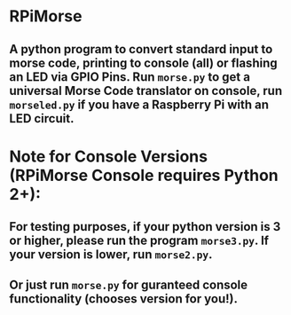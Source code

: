 # RPiMorse
 <h2>A python program to convert standard input to morse code, printing to console (all) or flashing an LED via GPIO Pins. Run <code>morse.py</code> to get a universal Morse Code translator on console, run <code>morseled.py</code> if you have a Raspberry Pi with an LED circuit.</h2>
 
 # Note for Console Versions (RPiMorse Console requires Python 2+): 
 <h2>For testing purposes, if your python version is 3 or higher, please run the program <code>morse3.py</code>. If your version is lower, run <code>morse2.py</code>.</h2>
 
 ## Or just run <code>morse.py</code> for guranteed console functionality (chooses version for you!).

